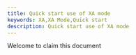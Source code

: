 ```yaml
---
title: Quick start use of XA mode
keywords: XA,XA Mode,Quick start
description: Quick start use of XA mode
---
```


Welcome to claim this document